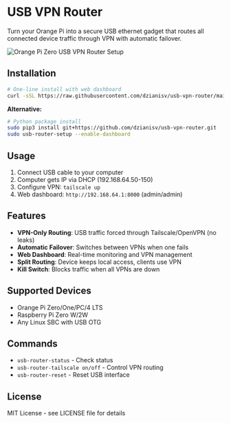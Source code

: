 # USB VPN Router

Turn your Orange Pi into a secure USB ethernet gadget that routes all connected device traffic through VPN with automatic failover.

![Orange Pi Zero USB VPN Router Setup](images/orangepi-zero-setup.webp)

## Installation

```bash
# One-line install with web dashboard
curl -sSL https://raw.githubusercontent.com/dzianisv/usb-vpn-router/main/install.sh | sudo bash -s -- --enable-dashboard
```

**Alternative:**
```bash
# Python package install
sudo pip3 install git+https://github.com/dzianisv/usb-vpn-router.git
sudo usb-router-setup --enable-dashboard
```

## Usage

1. Connect USB cable to your computer
2. Computer gets IP via DHCP (192.168.64.50-150) 
3. Configure VPN: `tailscale up`
4. Web dashboard: `http://192.168.64.1:8000` (admin/admin)

## Features

- **VPN-Only Routing**: USB traffic forced through Tailscale/OpenVPN (no leaks)
- **Automatic Failover**: Switches between VPNs when one fails
- **Web Dashboard**: Real-time monitoring and VPN management
- **Split Routing**: Device keeps local access, clients use VPN
- **Kill Switch**: Blocks traffic when all VPNs are down

## Supported Devices

- Orange Pi Zero/One/PC/4 LTS
- Raspberry Pi Zero W/2W  
- Any Linux SBC with USB OTG

## Commands

- `usb-router-status` - Check status
- `usb-router-tailscale on/off` - Control VPN routing
- `usb-router-reset` - Reset USB interface

## License

MIT License - see LICENSE file for details